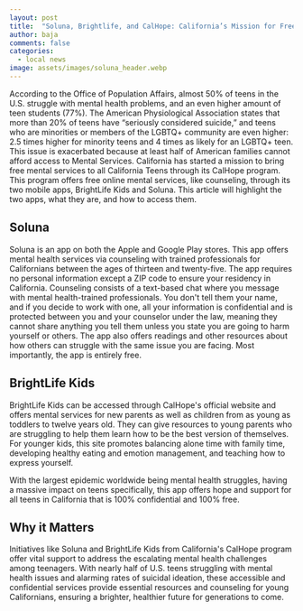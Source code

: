 ```yaml
---
layout: post
title:  "Soluna, Brightlife, and CalHope: California’s Mission for Free Mental Health Services for People One to Twenty-Five"
author: baja
comments: false
categories:
  - local news
image: assets/images/soluna_header.webp
---
```

According to the Office of Population Affairs, almost 50% of teens in the U.S. struggle with mental health problems, and an even higher amount of teen students (77%). The American Physiological Association states that more than 20% of teens have “seriously considered suicide,” and teens who are minorities or members of the LGBTQ+ community are even higher: 2.5 times higher for minority teens and 4 times as likely for an LGBTQ+ teen. This issue is exacerbated because at least half of American families cannot afford access to Mental Services. California has started a mission to bring free mental services to all California Teens through its CalHope program. This program offers free online mental services, like counseling, through its two mobile apps, BrightLife Kids and Soluna. This article will highlight the two apps, what they are, and how to access them. 

## Soluna

Soluna is an app on both the Apple and Google Play stores. This app offers mental health services via counseling with trained professionals for Californians between the ages of thirteen and twenty-five. The app requires no personal information except a ZIP code to ensure your residency in California. Counseling consists of a text-based chat where you message with mental health-trained professionals. You don't tell them your name, and if you decide to work with one, all your information is confidential and is protected between you and your counselor under the law, meaning they cannot share anything you tell them unless you state you are going to harm yourself or others. The app also offers readings and other resources about how others can struggle with the same issue you are facing. Most importantly, the app is entirely free. 

## BrightLife Kids

BrightLife Kids can be accessed through CalHope's official website and offers mental services for new parents as well as children from as young as toddlers to twelve years old. They can give resources to young parents who are struggling to help them learn how to be the best version of themselves. For younger kids, this site promotes balancing alone time with family time, developing healthy eating and emotion management, and teaching how to express yourself. 

With the largest epidemic worldwide being mental health struggles, having a massive impact on teens specifically, this app offers hope and support for all teens in California that is 100% confidential and 100% free.  

## Why it Matters

Initiatives like Soluna and BrightLife Kids from California's CalHope program offer vital support to address the escalating mental health challenges among teenagers. With nearly half of U.S. teens struggling with mental health issues and alarming rates of suicidal ideation, these accessible and confidential services provide essential resources and counseling for young Californians, ensuring a brighter, healthier future for generations to come.
